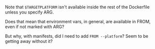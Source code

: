 

Note that `$TARGETPLATFORM` isn't available inside the rest of the Dockerfile unless you specify ARG.

Does that mean that environment vars, in general, are available in FROM, even if not marked with ARG?

But why, with manifests, did I need to add `FROM --platform`? Seem to be getting away without it?
